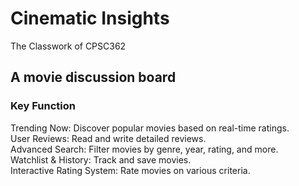 # Cinematic Insights
The Classwork of CPSC362

## A movie discussion board 
### Key Function
Trending Now: Discover popular movies based on real-time ratings.<br>
User Reviews: Read and write detailed reviews.<br>
Advanced Search: Filter movies by genre, year, rating, and more.<br>
Watchlist & History: Track and save movies.<br>
Interactive Rating System: Rate movies on various criteria.<br>


